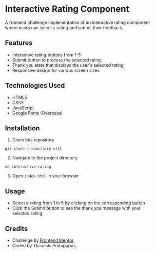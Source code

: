 # Interactive Rating Component

A frontend challenge implementation of an interactive rating component where users can select a rating and submit their feedback.

## Features

- Interactive rating buttons from 1-5
- Submit button to process the selected rating
- Thank you state that displays the user's selected rating
- Responsive design for various screen sizes

## Technologies Used

- HTML5
- CSS3
- JavaScript
- Google Fonts (Overpass)

## Installation

1. Clone this repository
```
git clone [repository-url]
```

2. Navigate to the project directory
```
cd interactive-rating
```

3. Open `index.html` in your browser

## Usage

- Select a rating from 1 to 5 by clicking on the corresponding button
- Click the Submit button to see the thank you message with your selected rating

## Credits

- Challenge by [Frontend Mentor](https://www.frontendmentor.io)
- Coded by Thanasis Protopapas